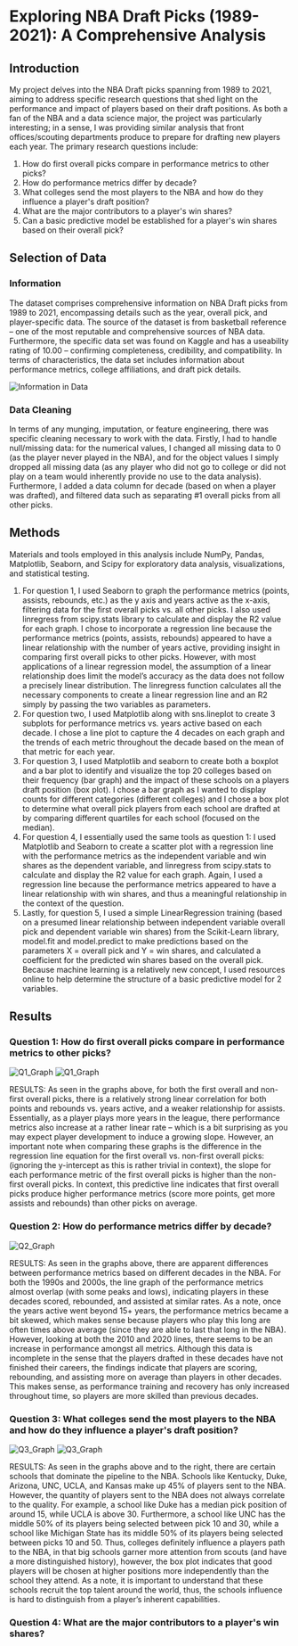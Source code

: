 # Exploring NBA Draft Picks (1989-2021): A Comprehensive Analysis

## Introduction

My project delves into the NBA Draft picks spanning from 1989 to 2021, aiming to address specific research questions that shed light on the performance and impact of players based on their draft positions. As both a fan of the NBA and a data science major, the project was particularly interesting; in a sense, I was providing similar analysis that front offices/scouting departments produce to prepare for drafting new players each year. The primary research questions include: 
1) How do first overall picks compare in performance metrics to other picks?
2) How do performance metrics differ by decade?
3) What colleges send the most players to the NBA and how do they influence a player's draft position?
4) What are the major contributors to a player's win shares?
5) Can a basic predictive model be established for a player's win shares based on their overall pick?

## Selection of Data
### Information

The dataset comprises comprehensive information on NBA Draft picks from 1989 to 2021, encompassing details such as the year, overall pick, and player-specific data. The source of the dataset is from basketball reference – one of the most reputable and comprehensive sources of NBA data. Furthermore, the specific data set was found on Kaggle and has a useability rating of 10.00 – confirming completeness, credibility, and compatibility. In terms of characteristics, the data set includes information about performance metrics, college affiliations, and draft pick details.

![Information in Data](graph/DataColumns.png)

### Data Cleaning 

In terms of any munging, imputation, or feature engineering, there was specific cleaning necessary to work with the data. Firstly, I had to handle null/missing data: for the numerical values, I changed all missing data to 0 (as the player never played in the NBA), and for the object values I simply dropped all missing data (as any player who did not go to college or did not play on a team would inherently provide no use to the data analysis). Furthermore, I added a data column for decade (based on when a player was drafted), and filtered data such as separating #1 overall picks from all other picks. 

## Methods

Materials and tools employed in this analysis include NumPy, Pandas, Matplotlib, Seaborn, and Scipy for exploratory data analysis, visualizations, and statistical testing.

1) For question 1, I used Seaborn to graph the performance metrics (points, assists, rebounds, etc.) as the y axis and years active as the x-axis, filtering data for the first overall picks vs. all other picks. I also used linregress from scipy.stats library to calculate and display the R2 value for each graph. I chose to incorporate a regression line because the performance metrics (points, assists, rebounds) appeared to have a linear relationship with the number of years active, providing insight in comparing first overall picks to other picks. However, with most applications of a linear regression model, the assumption of a linear relationship does limit the model’s accuracy as the data does not follow a precisely linear distribution. The linregress function calculates all the necessary components to create a linear regression line and an R2 simply by passing the two variables as parameters.
2) For question two, I used Matplotlib along with sns.lineplot to create 3 subplots for performance metrics vs. years active based on each decade. I chose a line plot to capture the 4 decades on each graph and the trends of each metric throughout the decade based on the mean of that metric for each year.
3) For question 3, I used Matplotlib and seaborn to create both a boxplot and a bar plot to identify and visualize the top 20 colleges based on their frequency (bar graph) and the impact of these schools on a players draft position (box plot). I chose a bar graph as I wanted to display counts for different categories (different colleges) and I chose a box plot to determine what overall pick players from each school are drafted at by comparing different quartiles for each school (focused on the median).
4) For question 4, I essentially used the same tools as question 1: I used Matplotlib and Seaborn to create a scatter plot with a regression line with the performance metrics as the independent variable and win shares as the dependent variable, and linregress from scipy.stats to calculate and display the R2 value for each graph. Again, I used a regression line because the performance metrics appeared to have a linear relationship with win shares, and thus a meaningful relationship in the context of the question.
5) Lastly, for question 5, I used a simple LinearRegression training (based on a presumed linear relationship between independent variable overall pick and dependent variable win shares) from the Scikit-Learn library, model.fit and model.predict to make predictions based on the parameters X = overall pick and Y = win shares, and calculated a coefficient for the predicted win shares based on the overall pick. Because machine learning is a relatively new concept, I used resources online to help determine the structure of a basic predictive model for 2 variables.

## Results
### Question 1: How do first overall picks compare in performance metrics to other picks? 
![Q1_Graph](graph/firstPicksregression.png)
![Q1_Graph](graph/nonFirstPicksRegression.png)

RESULTS: As seen in the graphs above, for both the first overall and non-first overall picks, there is a relatively strong linear correlation for both points and rebounds vs. years active, and a weaker relationship for assists. Essentially, as a player plays more years in the league, there performance metrics also increase at a rather linear rate – which is a bit surprising as you may expect player development to induce a growing slope. However, an important note when comparing these graphs is the difference in the regression line equation for the first overall vs. non-first overall picks: (ignoring the y-intercept as this is rather trivial in context), the slope for each performance metric of the first overall picks is higher than the non-first overall picks. In context, this predictive line indicates that first overall picks produce higher performance metrics (score more points, get more assists and rebounds) than other picks on average.

### Question 2: How do performance metrics differ by decade?
![Q2_Graph](graph/MetricByDecade.png)

RESULTS: As seen in the graphs above, there are apparent differences between performance metrics based on different decades in the NBA. For both the 1990s and 2000s, the line graph of the performance metrics almost overlap (with some peaks and lows), indicating players in these decades scored, rebounded, and assisted at similar rates. As a note, once the years active went beyond 15+ years, the performance metrics became a bit skewed, which makes sense because players who play this long are often times above average (since they are able to last that long in the NBA). However, looking at both the 2010 and 2020 lines, there seems to be an increase in performance amongst all metrics. Although this data is incomplete in the sense that the players drafted in these decades have not finished their careers, the findings indicate that players are scoring, rebounding, and assisting more on average than players in other decades. This makes sense, as performance training and recovery has only increased throughout time, so players are more skilled than previous decades.

### Question 3: What colleges send the most players to the NBA and how do they influence a player's draft position?
![Q3_Graph](graph/collegeGraphs.png)
![Q3_Graph](graph/collegePieChart.png)

RESULTS: As seen in the graphs above and to the right, there are certain schools that dominate the pipeline to the NBA. Schools like Kentucky, Duke, Arizona, UNC, UCLA, and Kansas make up 45% of players sent to the NBA. However, the quantity of players sent to the NBA does not always correlate to the quality. For example, a school like Duke has a median pick position of around 15, while UCLA is above 30. Furthermore, a school like UNC has the middle 50% of its players being selected between pick 10 and 30, while a school like Michigan State has its middle 50% of its players being selected between picks 10 and 50. Thus, colleges definitely influence a players path to the NBA, in that big schools garner more attention from scouts (and have a more distinguished history), however, the box plot indicates that good players will be chosen at higher positions more independently than the school they attend. As a note, it is important to understand that these schools recruit the top talent around the world, thus, the schools influence is hard to distinguish from a player’s inherent capabilities.

### Question 4: What are the major contributors to a player's win shares? 


